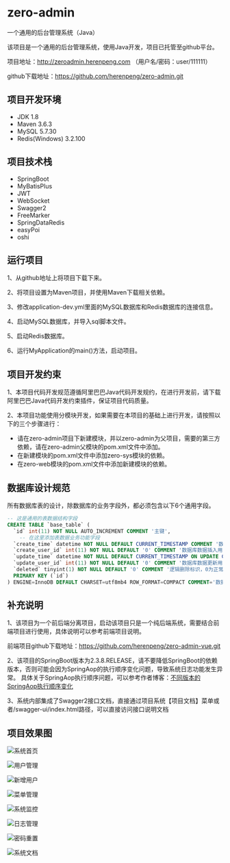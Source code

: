 # zero-admin
一个通用的后台管理系统（Java）

该项目是一个通用的后台管理系统，使用Java开发，项目已托管至github平台。

项目地址：http://zeroadmin.herenpeng.com （用户名/密码：user/111111）

github下载地址：https://github.com/herenpeng/zero-admin.git

## 项目开发环境
- JDK   1.8
- Maven 3.6.3
- MySQL 5.7.30
- Redis(Windows) 3.2.100

## 项目技术栈
- SpringBoot
- MyBatisPlus
- JWT
- WebSocket
- Swagger2
- FreeMarker
- SpringDataRedis
- easyPoi
- oshi

## 运行项目
1、从github地址上将项目下载下来。

2、将项目设置为Maven项目，并使用Maven下载相关依赖。

3、修改application-dev.yml里面的MySQL数据库和Redis数据库的连接信息。

4、启动MySQL数据库，并导入sql脚本文件。

5、启动Redis数据库。

6、运行MyApplication的main()方法，启动项目。


## 项目开发约束
1、本项目代码开发规范遵循阿里巴巴Java代码开发规约，在进行开发前，请下载阿里巴巴Java代码开发约束插件，保证项目代码质量。

2、本项目功能使用分模块开发，如果需要在本项目的基础上进行开发，请按照以下的三个步骤进行：
- 请在zero-admin项目下新建模块，并以zero-admin为父项目，需要的第三方依赖，请在zero-admin父模块的pom.xml文件中添加。
- 在新建模块的pom.xml文件中添加zero-sys模块的依赖。
- 在zero-web模块的pom.xml文件中添加新建模块的依赖。

## 数据库设计规范

所有数据库表的设计，除数据库的业务字段外，都必须包含以下6个通用字段。

```sql
-- 这是通用的表数据结构字段
CREATE TABLE `base_table` (
  `id` int(11) NOT NULL AUTO_INCREMENT COMMENT '主键',
	-- 在这里添加表数据业务功能字段
  `create_time` datetime NOT NULL DEFAULT CURRENT_TIMESTAMP COMMENT '数据库数据插入时间',
  `create_user_id` int(11) NOT NULL DEFAULT '0' COMMENT '数据库数据插入用户主键',
  `update_time` datetime NOT NULL DEFAULT CURRENT_TIMESTAMP ON UPDATE CURRENT_TIMESTAMP COMMENT '数据库数据更新时间',
  `update_user_id` int(11) NOT NULL DEFAULT '0' COMMENT '数据库数据更新用户主键',
  `deleted` tinyint(1) NOT NULL DEFAULT '0' COMMENT '逻辑删除标识，0为正常，1为逻辑删除，默认为0',
  PRIMARY KEY (`id`)
) ENGINE=InnoDB DEFAULT CHARSET=utf8mb4 ROW_FORMAT=COMPACT COMMENT='数据库基本表';
```

## 补充说明

1、该项目为一个前后端分离项目，启动该项目只是一个纯后端系统，需要结合前端项目进行使用，具体说明可以参考前端项目说明。

前端项目github下载地址：https://github.com/herenpeng/zero-admin-vue.git


2、该项目的SpringBoot版本为2.3.8.RELEASE，请不要降低SpringBoot的依赖版本，否则可能会因为SpringAop的执行顺序变化问题，导致系统日志功能发生异常。
具体关于SpringAop执行顺序问题，可以参考作者博客：[不同版本的SpringAop执行顺序变化](https://blog.csdn.net/qq_45193304/article/details/109430545)

3、系统内部集成了Swagger2接口文档，直接通过项目系统【项目文档】菜单或者/swagger-ui/index.html路径，可以直接访问接口说明文档


## 项目效果图

![系统首页](./assets/image/01.png)

![用户管理](./assets/image/02.png)

![新增用户](./assets/image/03.png)

![菜单管理](./assets/image/04.png)

![系统监控](./assets/image/05.png)

![日志管理](./assets/image/06.png)

![密码重置](./assets/image/07.png)

![系统文档](./assets/image/08.png)

